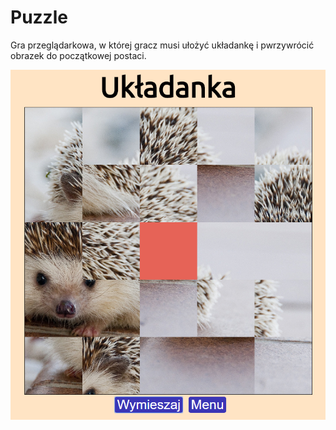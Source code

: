 # Puzzle

Gra przeglądarkowa, w której gracz musi ułożyć układankę i pwrzywrócić obrazek do początkowej postaci.

![Zrzut ekranu](screen.png)

